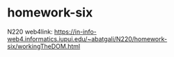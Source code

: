 # homework-six
N220
web4link: https://in-info-web4.informatics.iupui.edu/~abatgali/N220/homework-six/workingTheDOM.html
